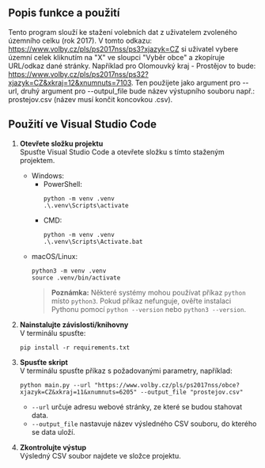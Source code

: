## Popis funkce a použití

Tento program slouží ke stažení volebních dat z uživatelem zvoleného územního celku (rok 2017). V tomto odkazu: https://www.volby.cz/pls/ps2017nss/ps3?xjazyk=CZ si uživatel vybere územní celek kliknutím na "X" ve sloupci "Vyběr obce" a zkopíruje URL/odkaz dané stránky. Například pro Olomouvký kraj - Prostějov to bude: https://www.volby.cz/pls/ps2017nss/ps32?xjazyk=CZ&xkraj=12&xnumnuts=7103. Ten použijete jako argument pro --url, druhý argument pro --outpul_file bude název výstupního souboru např.: prostejov.csv (název musí končit koncovkou .csv). 

## Použití ve Visual Studio Code

1. **Otevřete složku projektu**  
    Spusťte Visual Studio Code a otevřete složku s tímto staženým projektem.

    - Windows:  
      - PowerShell:  
        ```
        python -m venv .venv
        .\.venv\Scripts\activate
        ```
      - CMD:  
        ```
        python -m venv .venv
        .\.venv\Scripts\Activate.bat
        ```
    - macOS/Linux:  
      ```
      python3 -m venv .venv
      source .venv/bin/activate
      ```
      > **Poznámka:** Některé systémy mohou používat příkaz `python` místo `python3`. Pokud příkaz nefunguje, ověřte instalaci Pythonu pomocí `python --version` nebo `python3 --version`.

3. **Nainstalujte závislosti/knihovny**  
    V terminálu spusťte:  
    ```
    pip install -r requirements.txt
    ```

4. **Spusťte skript**  
    V terminálu spusťte příkaz s požadovanými parametry, například:  
    ```
    python main.py --url "https://www.volby.cz/pls/ps2017nss/obce?xjazyk=CZ&xkraj=11&xnumnuts=6205" --output_file "prostejov.csv"
    ```
    - `--url` určuje adresu webové stránky, ze které se budou stahovat data.
    - `--output_file` nastavuje název výsledného CSV souboru, do kterého se data uloží.

5. **Zkontrolujte výstup**  
    Výsledný CSV soubor najdete ve složce projektu.